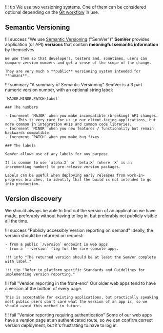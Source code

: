 !!! tip
    We use two versioning systems. One of them can be considered optional depending on the [Git workflow] in use.

[git workflow]: ./version-control

## Semantic Versioning

!!! success "We use [Semantic Versioning] (&quot;SemVer&quot;)"
    **SemVer** provides application (or API) **versions** that contain **meaningful semantic information** by themselves.

    We use them so that developers, testers and, sometimes, users can compare version numbers and get a sense of the scope of the change.

    They are very much a **public** versioning system intended for **humans**.

!!! summary "A summary of Semantic Versioning"
    SemVer is a 3 part numeric version number, with an optional string label:
    
    `MAJOR.MINOR.PATCH-label`

    ### The numbers

    - Increment `MAJOR` when you make incompatible (breaking) API changes.
        - This is very rare for us in our client-facing applications, but more common in integration APIs and common code libraries.
    - Increment `MINOR` when you new features / functionality but remain backwards compatible.
    - Increment `PATCH` when you make bug fixes.

    ### The labels

    SemVer allows use of any labels for any purpose

    It is common to use `alpha.X` or `beta.X` (where `X` is an incrementing number) to pre-release version packages.

    Labels can be useful when deploying early releases from work-in-progress branches, to identify that the build is not intended to go into production.

[semantic versioning]: http://semver.org

## Version discovery

We should always be able to find out the version of an application we have made, preferably without having to log in, but preferably not publicly visible all the time.

!!! success "Publicly accessibly Version reporting on demand"
    Ideally, the version should be returned on request:
    
    - from a public `/version` endpoint in web apps
    - from a `--version` flag for the rare console apps.
    
    !!! info "The returned version should be at least the SemVer complete with label."
    
    !!! tip "Refer to platform specific Standards and Guidelines for implementing version reporting."

!!! fail "Version reporting in the front-end"
    Our older web apps tend to have a version at the bottom of every page.
    
    This is acceptable for existing applications, but practically speaking most public users don't care what the version of an app is, so we should avoid this method in future.

!!! fail "Version reporting requiring authentication"
    Some of our web apps have a version page at an authenticated route, so we can confirm correct version deployment, but it's frustrating to have to log in.